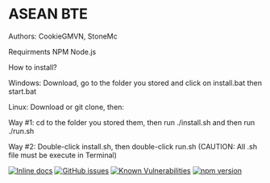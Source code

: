 # ASEAN BTE


Authors: CookieGMVN, StoneMc

Requirments
NPM 
Node.js

How to install?

Windows: Download, go to the folder you stored and click on install.bat then start.bat

Linux: Download or git clone, then:

Way #1: cd to the folder you stored them, then run ./install.sh and then run ./run.sh

Way #2: Double-click install.sh, then double-click run.sh (CAUTION: All .sh file must be execute in Terminal)


[![Inline docs](http://inch-ci.org/github/StoneMcYT/StoneMcNetwork.svg?branch=main)](http://inch-ci.org/github/StoneMcYT/StoneMcNetwork)
[![GitHub issues](https://img.shields.io/github/issues/StoneMcYT/StoneMcNetwork)](https://github.com/StoneMcYT/StoneMcNetwork/issues)
[![Known Vulnerabilities](https://snyk.io/test/github/StoneMcYT/StoneMcNetwork/badge.svg)](https://snyk.io/test/github/StoneMcYT/StoneMcNetwork)
[![npm version](https://badge.fury.io/js/discord.js.svg)](https://badge.fury.io/js/discord.js)
